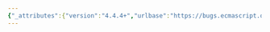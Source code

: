 ```yaml
---
{"_attributes":{"version":"4.4.4+","urlbase":"https://bugs.ecmascript.org/","maintainer":"dherman@mozilla.com"},"bug":{"bug_id":3351,"creation_ts":"2014-11-13 08:45:00 -0800","short_desc":"11.8.4  String Literals: Wrong reference B.1.1 -> B.1.2","delta_ts":"2014-12-07 14:35:08 -0800","product":"Draft for 6th Edition","component":"editorial issue","version":"Rev 28: October 14, 2014 Draft","rep_platform":"All","op_sys":"All","bug_status":"RESOLVED","resolution":"FIXED","priority":"Normal","bug_severity":"normal","everconfirmed":true,"reporter":{"uid":"andrebargull","name":"André Bargull"},"assigned_to":{"uid":"allen","name":"Allen Wirfs-Brock"},"long_desc":[{"commentid":10600,"comment_count":0,"who":{"uid":"andrebargull","name":"André Bargull"},"bug_when":"2014-11-13 08:45:44 -0800","thetext":"11.8.4  String Literals,\n\n> as described in B.1.1\n\nChange B.1.1 to B.1.2."},{"commentid":10757,"comment_count":1,"who":{"uid":"allen","name":"Allen Wirfs-Brock"},"bug_when":"2014-12-05 09:23:28 -0800","thetext":"fixed in rev29 editor's draft"},{"commentid":10917,"comment_count":2,"who":{"uid":"allen","name":"Allen Wirfs-Brock"},"bug_when":"2014-12-07 14:35:08 -0800","thetext":"fixed in rev29"}]}}
---
```

